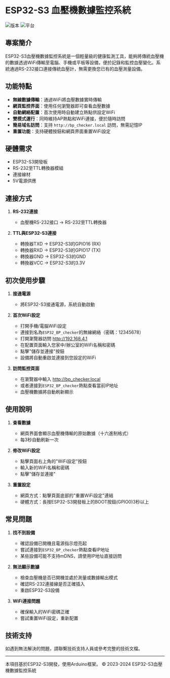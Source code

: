 # ESP32-S3 血壓機數據監控系統

![版本](https://img.shields.io/badge/版本-1.0-blue)
![平台](https://img.shields.io/badge/平台-ESP32--S3-green)

## 專案簡介

ESP32-S3血壓機數據監控系統是一個輕量級的健康監測工具，能夠將傳統血壓機的數據透過WiFi傳輸至電腦、手機或平板等設備，便於記錄和監控血壓變化。系統通過RS-232接口連接傳統血壓計，無需更換您已有的血壓測量設備。

## 功能特點

- **無線數據傳輸**：通過WiFi將血壓數據實時傳輸
- **網頁監控界面**：使用任何瀏覽器即可查看血壓數據
- **自動網絡配置**：首次使用時自動建立熱點供設定WiFi
- **雙模式運行**：同時維持AP熱點和WiFi連接，便於隨時訪問
- **簡易域名訪問**：支持 `http://bp_checker.local` 訪問，無需記憶IP
- **重置功能**：支持硬體按鈕和網頁界面重置WiFi設定

## 硬體需求

- ESP32-S3開發板
- RS-232至TTL轉換器模組
- 連接線材
- 5V電源供應

## 連接方式

1. **RS-232連接**
   - 血壓機RS-232接口 → RS-232至TTL轉換器

2. **TTL與ESP32-S3連接**
   - 轉換器TXD → ESP32-S3的GPIO16 (RX)
   - 轉換器RXD → ESP32-S3的GPIO17 (TX)
   - 轉換器GND → ESP32-S3的GND
   - 轉換器VCC → ESP32-S3的3.3V

## 初次使用步驟

1. **接通電源**
   - 將ESP32-S3接通電源，系統自動啟動

2. **首次WiFi設定**
   - 打開手機/電腦WiFi設定
   - 連接到名為`ESP32_BP_checker`的無線網絡（密碼：12345678）
   - 打開瀏覽器訪問 http://192.168.4.1
   - 在配置頁面輸入您家中/辦公室的WiFi名稱和密碼
   - 點擊"儲存並連接"按鈕
   - 設備將自動重啟並連接到您設定的WiFi

3. **訪問監控頁面**
   - 在瀏覽器中輸入 http://bp_checker.local
   - 或者連接到`ESP32_BP_checker`熱點查看當前IP地址
   - 血壓機數據將自動刷新顯示

## 使用說明

1. **查看數據**
   - 網頁界面會顯示血壓機傳輸的原始數據（十六進制格式）
   - 每3秒自動刷新一次

2. **修改WiFi設定**
   - 點擊頁面右上角的"WiFi設定"按鈕
   - 輸入新的WiFi名稱和密碼
   - 點擊"儲存並連接"

3. **重置設定**
   - 網頁方式：點擊頁面底部的"重置WiFi設定"連結
   - 硬體方式：長按ESP32-S3開發板上的BOOT按鈕(GPIO0)3秒以上

## 常見問題

1. **找不到設備**
   - 確認設備已開機且電源指示燈亮起
   - 嘗試連接到`ESP32_BP_checker`熱點查看IP地址
   - 某些設備可能不支持mDNS，請使用IP地址直接訪問

2. **無法顯示數據**
   - 檢查血壓機是否已開機並處於測量或數據輸出模式
   - 確認RS-232連接線是否正確插入
   - 重啟ESP32-S3設備

3. **WiFi連接問題**
   - 確保輸入的WiFi密碼正確
   - 嘗試重置WiFi設定，重新配置

## 技術支持

如遇到無法解決的問題，請聯繫技術支持人員或參考完整的技術文檔。

---

本項目基於ESP32-S3開發，使用Arduino框架。
© 2023-2024 ESP32-S3血壓機數據監控系統
